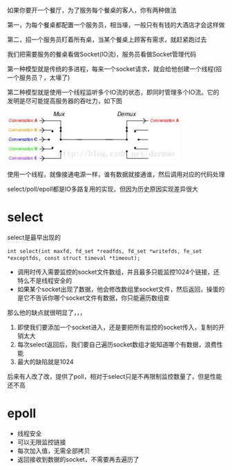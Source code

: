 如果你要开一个餐厅，为了服务每个餐桌的客人，你有两种做法

第一，为每个餐桌都配置一个服务员，相当壕，一般只有有钱的大酒店才会这样做

第二，招一个服务员盯着所有桌，当某个餐桌上顾客有需求，就赶紧跑过去

我们把需要服务的餐桌看做Socket(IO流)，服务员看做Socket管理代码

第一种模型就是传统的多进程，每来一个socket请求，就会给他创建一个线程(招一个服务员？，太壕了)

第二种模型就是使用一个线程监听多个IO流的状态，即同时管理多个IO流。它的发明是尽可能提高服务器的吞吐力，如下图

![](img/1.jpg)

使用一个线程，就像接通电源一样，谁有数据就接通谁，然后调用对应的代码处理

select/poll/epoll都是IO多路复用的实现，但因为历史原因实现差异很大

# select
select是最早出现的

    int select(int maxfd, fd_set *readfds, fd_set *writefds, fe_set *exceptfds, const struct timeval *timeout);

- 调用时传入需要监控的socket文件数组，并且最多只能监控1024个链接，还特么不是线程安全的
- 如果某个socket出现了数据，他会修改数组里socket文件，然后返回，操蛋的是它不告诉你哪个socket文件有数据，你只能遍历数组查

那么他的缺点就很明显了，，，
1. 即使我们要添加一个socket进入，还是要把所有监控的socket传入，复制的开销太大
2. 每次select返回后，我们要自己遍历socket数组才能知道哪个有数据，浪费性能
3. 最大的缺陷就是1024

后来有人改了改，提供了poll，相对于select只是不再限制监控数量了，但是性能还不高

# epoll
- 线程安全
- 可以无限监控链接
- 每次加入值，无需全部拷贝
- 返回接收到数据的socket，不需要再去遍历了
















